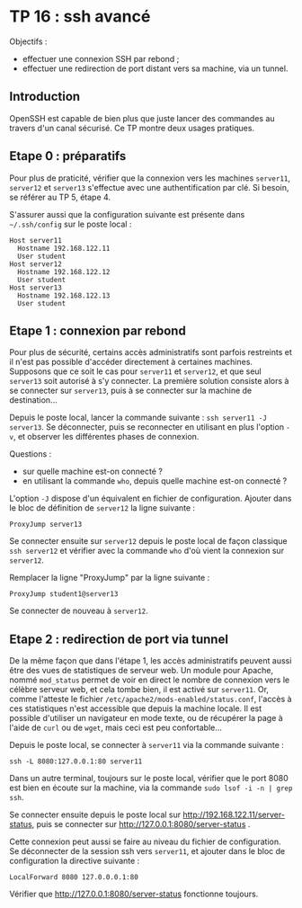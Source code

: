 # TP 16 : ssh avancé

Objectifs :

- effectuer une connexion SSH par rebond ;
- effectuer une redirection de port distant vers sa machine, via un tunnel.

## Introduction

OpenSSH est capable de bien plus que juste lancer des commandes au travers d'un
canal sécurisé. Ce TP montre deux usages pratiques.

## Etape 0 : préparatifs

Pour plus de praticité, vérifier que la connexion vers les machines `server11`,
`server12` et `server13` s'effectue avec une authentification par clé. Si
besoin, se référer au TP 5, étape 4.

S'assurer aussi que la configuration suivante est présente dans `~/.ssh/config`
sur le poste local : 
```
Host server11
  Hostname 192.168.122.11
  User student
Host server12
  Hostname 192.168.122.12
  User student
Host server13
  Hostname 192.168.122.13
  User student
```

## Etape 1 : connexion par rebond

Pour plus de sécurité, certains accès administratifs sont parfois restreints et
il n'est pas possible d'accéder directement à certaines machines. Supposons que
ce soit le cas pour `server11` et `server12`, et que seul `server13` soit
autorisé à s'y connecter. La première solution consiste alors à se connecter
sur `server13`, puis à se connecter sur la machine de destination...

Depuis le poste local, lancer la commande suivante : `ssh server11 -J
server13`. Se déconnecter, puis se reconnecter en utilisant en plus l'option
`-v`, et observer les différentes phases de connexion.

Questions : 
- sur quelle machine est-on connecté ?
- en utilisant la commande `who`, depuis quelle machine est-on connecté ?

L'option `-J` dispose d'un équivalent en fichier de configuration. Ajouter dans
le bloc de définition de `server12` la ligne suivante :
```
ProxyJump server13
```

Se connecter ensuite sur `server12` depuis le poste local de façon classique
`ssh server12` et vérifier avec la commande `who` d'où vient la connexion sur
`server12`.

Remplacer la ligne "ProxyJump" par la ligne suivante :
```
ProxyJump student1@server13
```

Se connecter de nouveau à `server12`.

## Etape 2 : redirection de port via tunnel

De la même façon que dans l'étape 1, les accès administratifs peuvent aussi
être des vues de statistiques de serveur web. Un module pour Apache, nommé
`mod_status` permet de voir en direct le nombre de connexion vers le célèbre
serveur web, et cela tombe bien, il est activé sur `server11`. Or, comme
l'atteste le fichier `/etc/apache2/mods-enabled/status.conf`, l'accès à ces
statistiques n'est accessible que depuis la machine locale. Il est possible
d'utiliser un navigateur en mode texte, ou de récupérer la page à l'aide de
`curl` ou de `wget`, mais ceci est peu confortable...

Depuis le poste local, se connecter à `server11` via la commande suivante : 
```
ssh -L 8080:127.0.0.1:80 server11
```

Dans un autre terminal, toujours sur le poste local, vérifier que le port 8080
est bien en écoute sur la machine, via la commande `sudo lsof -i -n | grep
ssh`.

Se connecter ensuite depuis le poste local sur http://192.168.122.11/server-status, puis se connecter sur http://127.0.0.1:8080/server-status .

Cette connexion peut aussi se faire au niveau du fichier de configuration. Se
déconnecter de la session ssh vers `server11`, et ajouter dans le bloc de
configuration la directive suivante :
```
LocalForward 8080 127.0.0.0.1:80
```

Vérifier que http://127.0.0.1:8080/server-status fonctionne toujours.

